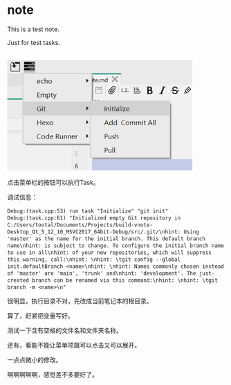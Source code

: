 # note
This is a test note.

Just for test tasks.

![](vx_images/776409180165.png)

点击菜单栏的按钮可以执行Task。

调试信息：


```
Debug:(task.cpp:53) run task "Initialize" "git init"
Debug:(task.cpp:61) "Initialized empty Git repository in C:/Users/tootal/Documents/Projects/build-vnote-Desktop_Qt_5_12_10_MSVC2017_64bit-Debug/src/.git/\nhint: Using 'master' as the name for the initial branch. This default branch name\nhint: is subject to change. To configure the initial branch name to use in all\nhint: of your new repositories, which will suppress this warning, call:\nhint: \nhint: \tgit config --global init.defaultBranch <name>\nhint: \nhint: Names commonly chosen instead of 'master' are 'main', 'trunk' and\nhint: 'development'. The just-created branch can be renamed via this command:\nhint: \nhint: \tgit branch -m <name>\n"
```

很明显，执行目录不对，先改成当前笔记本的根目录。

算了，赶紧把变量写好。


测试一下含有空格的文件名和文件夹名称。



还有，看能不能让菜单项既可以点击又可以展开。

一点点微小的修改。

啊啊啊啊啊，感觉差不多要好了。


